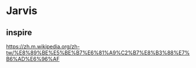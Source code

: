 # Jarvis 

## inspire
https://zh.m.wikipedia.org/zh-tw/%E8%89%BE%E5%BE%B7%E6%81%A9%C2%B7%E8%B3%88%E7%B6%AD%E6%96%AF
